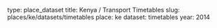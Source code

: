 type: place_dataset
title: Kenya / Transport Timetables
slug: places/ke/datasets/timetables
place: ke
dataset: timetables
year: 2014
